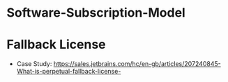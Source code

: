 # Software-Subscription-Model
# Fallback License
- Case Study: https://sales.jetbrains.com/hc/en-gb/articles/207240845-What-is-perpetual-fallback-license-
